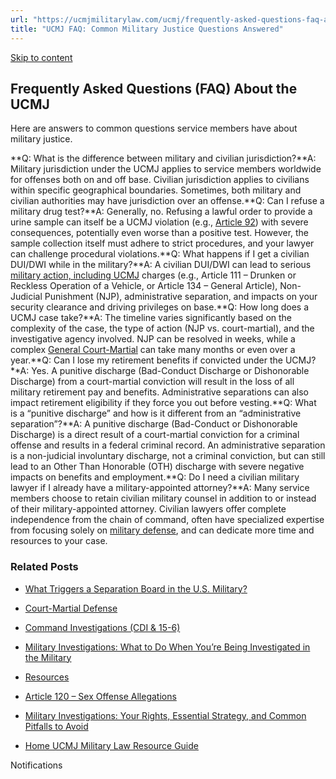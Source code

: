 ```yaml
---
url: "https://ucmjmilitarylaw.com/ucmj/frequently-asked-questions-faq-about-the-ucmj/"
title: "UCMJ FAQ: Common Military Justice Questions Answered"
---
```


[Skip to content](https://ucmjmilitarylaw.com/ucmj/frequently-asked-questions-faq-about-the-ucmj/#content)

## Frequently Asked Questions (FAQ) About the UCMJ

Here are answers to common questions service members have about military justice.

**Q: What is the difference between military and civilian jurisdiction?**A: Military jurisdiction under the UCMJ applies to service members worldwide for offenses both on and off base. Civilian jurisdiction applies to civilians within specific geographical boundaries. Sometimes, both military and civilian authorities may have jurisdiction over an offense.**Q: Can I refuse a military drug test?**A: Generally, no. Refusing a lawful order to provide a urine sample can itself be a UCMJ violation (e.g., [Article 92](https://ucmjmilitarylaw.com/ucmj/article-92/ "Article 92 UCMJ – Failure to Obey Orders or Regulations")) with severe consequences, potentially even worse than a positive test. However, the sample collection itself must adhere to strict procedures, and your lawyer can challenge procedural violations.**Q: What happens if I get a civilian DUI/DWI while in the military?**A: A civilian DUI/DWI can lead to serious [military action, including UCMJ](https://ucmjmilitarylaw.com/ucmj-sexual-assault/ "Understanding UCMJ Sexual Assault: What You Need to Know About Military Justice and Accountability") charges (e.g., Article 111 – Drunken or Reckless Operation of a Vehicle, or Article 134 – General Article), Non-Judicial Punishment (NJP), administrative separation, and impacts on your security clearance and driving privileges on base.**Q: How long does a UCMJ case take?**A: The timeline varies significantly based on the complexity of the case, the type of action (NJP vs. court-martial), and the investigative agency involved. NJP can be resolved in weeks, while a complex [General Court-Martial](https://ucmjmilitarylaw.com/court-martial/strategy/ "Court-Martial Defense Strategy") can take many months or even over a year.**Q: Can I lose my retirement benefits if convicted under the UCMJ?**A: Yes. A punitive discharge (Bad-Conduct Discharge or Dishonorable Discharge) from a court-martial conviction will result in the loss of all military retirement pay and benefits. Administrative separations can also impact retirement eligibility if they force you out before vesting.**Q: What is a “punitive discharge” and how is it different from an “administrative separation”?**A: A punitive discharge (Bad-Conduct or Dishonorable Discharge) is a direct result of a court-martial conviction for a criminal offense and results in a federal criminal record. An administrative separation is a non-judicial involuntary discharge, not a criminal conviction, but can still lead to an Other Than Honorable (OTH) discharge with severe negative impacts on benefits and employment.**Q: Do I need a civilian military lawyer if I already have a military-appointed attorney?**A: Many service members choose to retain civilian military counsel in addition to or instead of their military-appointed attorney. Civilian lawyers offer complete independence from the chain of command, often have specialized expertise from focusing solely on [military defense](https://ucmjmilitarylaw.com/article-15/defense/ "Fighting Article 15 Punishment"), and can dedicate more time and resources to your case.

### Related Posts

- [What Triggers a Separation Board in the U.S. Military?](https://ucmjmilitarylaw.com/boards/what-triggers-a-separation-board-in-the-u-s-military/)
- [Court-Martial Defense](https://ucmjmilitarylaw.com/court-martial/)
- [Command Investigations (CDI & 15-6)](https://ucmjmilitarylaw.com/investigations/command-directed/)
- [Military Investigations: What to Do When You’re Being Investigated in the Military](https://ucmjmilitarylaw.com/start-here/under-military-investigation/)

- [Resources](https://ucmjmilitarylaw.com/resources/)
- [Article 120 – Sex Offense Allegations](https://ucmjmilitarylaw.com/ucmj/article-120/)
- [Military Investigations: Your Rights, Essential Strategy, and Common Pitfalls to Avoid](https://ucmjmilitarylaw.com/investigations/military-investigations-your-rights-essential-strategy-and-common-pitfalls-to-avoid/)
- [Home UCMJ Military Law Resource Guide](https://ucmjmilitarylaw.com/)

Notifications